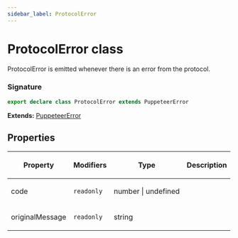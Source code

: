 ```yaml
---
sidebar_label: ProtocolError
---
```


# ProtocolError class

ProtocolError is emitted whenever there is an error from the protocol.

### Signature

```typescript
export declare class ProtocolError extends PuppeteerError
```

**Extends:** [PuppeteerError](./puppeteer.puppeteererror.md)

## Properties

<table><thead><tr><th>

Property

</th><th>

Modifiers

</th><th>

Type

</th><th>

Description

</th></tr></thead>
<tbody><tr><td>

<span id="code">code</span>

</td><td>

`readonly`

</td><td>

number \| undefined

</td><td>

</td></tr>
<tr><td>

<span id="originalmessage">originalMessage</span>

</td><td>

`readonly`

</td><td>

string

</td><td>

</td></tr>
</tbody></table>
